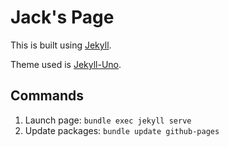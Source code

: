 # Jack's Page

This is built using [Jekyll](https://jekyllrb.com/).

Theme used is [Jekyll-Uno](https://github.com/joshgerdes/jekyll-uno).

## Commands

1. Launch page: `bundle exec jekyll serve`
2. Update packages: `bundle update github-pages`